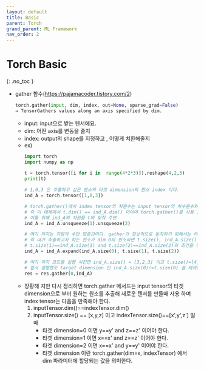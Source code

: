 ```yaml
---
layout: default
title: Basic
parent: Torch
grand_parent: ML Framework
nav_order: 2
---
```


# Torch Basic
{: .no_toc }


* gather 함수(https://pajamacoder.tistory.com/2)
	```python
	torch.gather(input, dim, index, out=None, sparse_grad=False)  
	→ TensorGathers values along an axis specified by dim.
	```
	* input: input으로 받는 텐서에요.
	* dim: 어떤 axis를 변동을 줄지 
	* index: output의 shape를 지정하고 , 어떻게 치환해줄지
	* ex)
		```python
		import torch 
		import numpy as np
		 
		t = torch.tensor([i for i in  range(4*2*3)]).reshape(4,2,3) 
		print(t)
		
		# 1,0,3 은 추출하고 싶은 원소의 타겟 dimension의 원소 index 이다. 
		ind_A = torch.tensor([1,0,3]) 
		
		# torch.gather()에서 index tensor의 차원수는 input tensor의 차수원수와 같아야 한다. 
		# 즉 이 예제에서 t.dim() == ind_A.dim() 이어야 torch.gather()를 사용 할 수 있다.  
		# 이를 위해 ind_A의 차원을 t와 맞춰 주면 
		ind_A = ind_A.unsqueeze(1).unsqueeze(2) 
		
		# 여기 까지는 차원의 수만 맞춘것이다. gather가 정상적으로 동작하기 위해서는 타겟으로 하는 dimension를 제외한  # t와 ind_A의 나머지 dimension의 값이 같아야 한다. 
		# 즉 내가 추출하고자 하는 원소가 dim 0의 원소라면 t.size(), ind_A.size() 에서 
		# t.size(1)==ind_A.size(1) and t.size(2)==ind_A.size(2)의 조건을 만족해야 한다. 
		ind_A = ind_A.expand(ind_A.size(0), t.size(1), t.size(2)) 
		
		# 여기 까지 코드를 실행 시킨면 ind_A.size() = [3,2,3] 이고 t.size()=[4,2,3] 이다.  
		# 앞서 설명했듯 target dimension 인 ind_A.size(0)!=t.size(0) 을 제외한 1,2 차원의 값이 2,3으로 같다.  # 최종적으로 위 그림 같이 dim=0에서 1,0,3 번째 원소를 추출하여 새로운 텐서를 구성하기 위해 아래 구문을 실면행하면된다. 
		res = res.gather(0,ind_A)
		```
	* 장황해 지만 다시 정리하면 torch.gather 메서드는 input tensor의 타겟 dimension으로 부터 원하는 원소를 추출해 새로운 텐서를 만들때 사용 하며 index tensor는 다음을 만족해야 한다.
		1. inputTensor.dim()==indexTensor.dim()
		2. inputTensor.size() == [x,y,z] 이고 indexTensor.size()==[x',y',z'] 일 때
			* 타겟 dimension=0 이면 y==y' and z==z' 이어야 한다.
			* 타겟 dimension=1 이면 x==x' and z==z' 이어야 한다.
			* 타겟 dimension=2 이면 x==x' and y==y' 이어야 한다.
			* 타겟 dimension 이란 torch.gather(dim=x, indexTensor) 에서 dim 파라미터에 할당되는 값을 의미한다.
